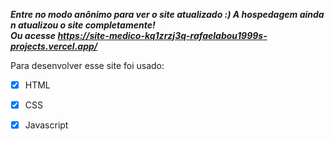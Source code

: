 ***Entre no modo anônimo para ver o site atualizado :) A hospedagem ainda n atualizou o site completamente!*** <br>
***Ou acesse https://site-medico-kq1zrzj3q-rafaelabou1999s-projects.vercel.app/***

Para desenvolver esse site foi usado:
- [x] HTML
- [x] CSS
- [x] Javascript


